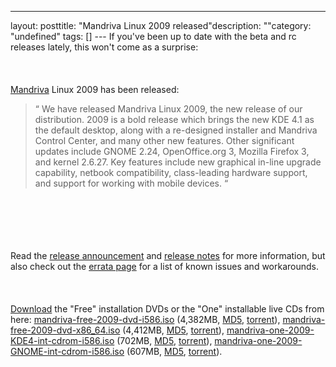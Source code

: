 --- 
layout: posttitle: "Mandriva Linux 2009 released"description: ""category: "undefined" tags: [] --- If you've been up to date with the beta and rc releases lately, this won't come as a surprise:<br /><br/><br /><br/><a href="mandriva">Mandriva</a> Linux 2009 has been released: 
<blockquote>
  <span class="bqstart">&#8220;</span>
  We have released Mandriva Linux 2009, the new release of our distribution. 2009 is a bold release which brings the new KDE 4.1 as the default desktop, along with a re-designed installer and Mandriva Control Center, and many other new features. Other significant updates include GNOME 2.24, OpenOffice.org 3, Mozilla Firefox 3, and kernel 2.6.27. Key features include new graphical in-line upgrade capability, netbook compatibility, class-leading hardware support, and support for working with mobile devices.
  <span class="bqend">&#8220;</span>
</blockquote><br/>  
  <br /><br/><br /><br/>Read the <a href="http://blog.mandriva.com/2008/10/09/mandriva-linux-2009-is-released/">release announcement</a> and <a href="http://wiki.mandriva.com/en/2009.0_Notes">release notes</a> for more information, but also check out the <a href="http://wiki.mandriva.com/en/2009.0_Errata">errata page</a> for a list of known issues and workarounds. <br /><br/><br /><br/><a href="http://www.mandriva.com/en/download">Download</a> the "Free" installation DVDs or the "One" installable live CDs from here: <a href="ftp://ftp.u-strasbg.fr/pub/linux/distributions/Mandriva/official/iso/2009.0/mandriva-linux-free-2009-dvd-i586.iso">mandriva-free-2009-dvd-i586.iso</a> (4,382MB, <a href="http://distrib-coffee.ipsl.jussieu.fr/pub/linux/MandrivaLinux/official/iso/2009.0/mandriva-linux-free-2009-dvd-i586.iso.md5">MD5</a>, <a href="http://torrent.mandriva.com/public/mandriva-linux-free-2009-dvd-i586.torrent">torrent</a>), <a href="ftp://ftp.uninett.no/linux/MandrivaLinux/official/iso/2009.0/mandriva-linux-free-2009-dvd-x86_64.iso">mandriva-free-2009-dvd-x86_64.iso</a> (4,412MB, <a href="http://distrib-coffee.ipsl.jussieu.fr/pub/linux/MandrivaLinux/official/iso/2009.0/mandriva-linux-free-2009-dvd-x86_64.iso.md5">MD5</a>, <a href="http://torrent.mandriva.com/public/mandriva-linux-free-2009-dvd-x86_64.torrent">torrent</a>), <a href="ftp://ftp.free.fr/mirrors/ftp.mandriva.com/MandrivaLinux/official/iso/2009.0/mandriva-linux-one-2009-KDE4-int-cdrom-i586.iso">mandriva-one-2009-KDE4-int-cdrom-i586.iso</a> (702MB, <a href="http://distrib-coffee.ipsl.jussieu.fr/pub/linux/MandrivaLinux/official/iso/2009.0/mandriva-linux-one-2009-KDE4-int-cdrom-i586.iso.md5">MD5</a>, <a href="http://torrent.mandriva.com/public/mandriva-linux-one-2009-KDE4-int-cdrom-i586.torrent">torrent</a>), <a href="ftp://ftp.free.fr/mirrors/ftp.mandriva.com/MandrivaLinux/official/iso/2009.0/mandriva-linux-one-2009-GNOME-int-cdrom-i586.iso">mandriva-one-2009-GNOME-int-cdrom-i586.iso</a> (607MB, <a href="http://distrib-coffee.ipsl.jussieu.fr/pub/linux/MandrivaLinux/official/iso/2009.0/mandriva-linux-one-2009-GNOME-int-cdrom-i586.iso.md5">MD5</a>, <a href="http://torrent.mandriva.com/public/mandriva-linux-one-2008-spring-GNOME-int-cdrom-i586.torrent">torrent</a>).